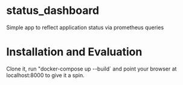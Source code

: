 # status_dashboard
Simple app to reflect application status via prometheus queries

# Installation and Evaluation

Clone it, run "docker-compose up --build` and point your browser at localhost:8000 to give it a spin.
